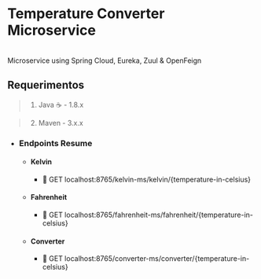 # Temperature Converter Microservice
\
Microservice using Spring Cloud, Eureka, Zuul & OpenFeign

## Requerimentos  

> 1. Java :coffee: - 1.8.x

> 2. Maven - 3.x.x

* ### Endpoints Resume
   *  #### Kelvin
       * :blue_book: GET localhost:8765/kelvin-ms/kelvin/{temperature-in-celsius}

  *  #### Fahrenheit
       * :blue_book: GET localhost:8765/fahrenheit-ms/fahrenheit/{temperature-in-celsius}

   *  #### Converter
       * :blue_book: GET localhost:8765/converter-ms/converter/{temperature-in-celsius}

